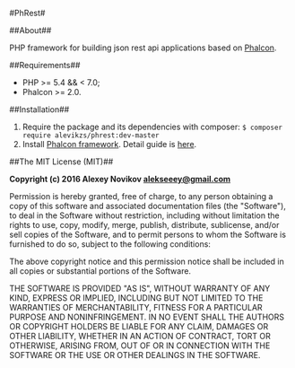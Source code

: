 #PhRest#

##About##

PHP framework for building json rest api applications based on [Phalcon](https://phalconphp.com).

##Requirements##

* PHP >= 5.4 && < 7.0;
* Phalcon >= 2.0.

##Installation##

1. Require the package and its dependencies with composer: ```$ composer require alevikzs/phrest:dev-master```
2. Install [Phalcon framework](https://phalconphp.com). Detail guide is [here](https://phalconphp.com/download).

##The MIT License (MIT)##

**Copyright (c) 2016 Alexey Novikov <alekseeey@gmail.com>**

Permission is hereby granted, free of charge, to any person obtaining a copy
of this software and associated documentation files (the "Software"), to deal
in the Software without restriction, including without limitation the rights
to use, copy, modify, merge, publish, distribute, sublicense, and/or sell
copies of the Software, and to permit persons to whom the Software is
furnished to do so, subject to the following conditions:

The above copyright notice and this permission notice shall be included in
all copies or substantial portions of the Software.

THE SOFTWARE IS PROVIDED "AS IS", WITHOUT WARRANTY OF ANY KIND, EXPRESS OR
IMPLIED, INCLUDING BUT NOT LIMITED TO THE WARRANTIES OF MERCHANTABILITY,
FITNESS FOR A PARTICULAR PURPOSE AND NONINFRINGEMENT. IN NO EVENT SHALL THE
AUTHORS OR COPYRIGHT HOLDERS BE LIABLE FOR ANY CLAIM, DAMAGES OR OTHER
LIABILITY, WHETHER IN AN ACTION OF CONTRACT, TORT OR OTHERWISE, ARISING FROM,
OUT OF OR IN CONNECTION WITH THE SOFTWARE OR THE USE OR OTHER DEALINGS IN
THE SOFTWARE.